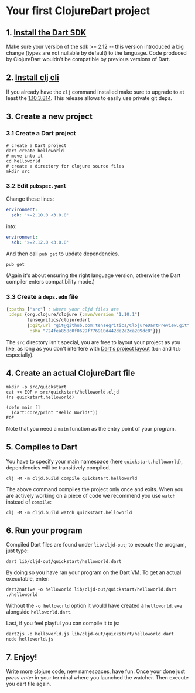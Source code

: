# Your first ClojureDart project

## 1. [Install the Dart SDK](https://dart.dev/get-dart#install)

Make sure your version of the sdk >= 2.12 -- this version introduced a big change (types are not nullable by default) to the language. Code produced by ClojureDart wouldn't be compatible by previous versions of Dart.

## 2. [Install clj cli](https://clojure.org/guides/getting_started#_clojure_installer_and_cli_tools)

If you already have the `clj` command installed make sure to upgrade to at least the [1.10.3.814](https://clojure.org/releases/tools#v1.10.3.814). This release allows to easily use private git deps. 

## 3. Create a new project

### 3.1 Create a Dart project

``` shell
# create a Dart project
dart create helloworld
# move into it
cd helloworld
# create a directory for clojure source files
mkdir src
```

### 3.2 Edit `pubspec.yaml`

Change these lines:

``` yaml
environment:
  sdk: '>=2.10.0 <3.0.0'
```

into:

``` yaml
environment:
  sdk: '>=2.12.0 <3.0.0'
```

And then call `pub get` to update dependencies.

``` shell
pub get
```

(Again it's about ensuring the right language version, otherwise the Dart compiler enters compatibility mode.)

### 3.3 Create a `deps.edn` file

``` clojure
{:paths ["src"] ; where your cljd files are
 :deps {org.clojure/clojure {:mvn/version "1.10.1"}
        tensegritics/clojuredart
        {:git/url "git@github.com:tensegritics/ClojureDartPreview.git"
         :sha "724fea858c0f0629f776910d442de2a2ca209dc8"}}}
```

The `src` directory isn't special, you are free to layout your project as you like, as long as you don't
interfere with [Dart's project layout](https://dart.dev/tools/pub/package-layout) (`bin` and `lib` especially).

## 4. Create an actual ClojureDart file

``` shell
mkdir -p src/quickstart
cat << EOF > src/quickstart/helloworld.cljd
(ns quickstart.helloworld)

(defn main []
  (dart:core/print "Hello World!"))
EOF
```

Note that you need a `main` function as the entry point of your program.

## 5. Compiles to Dart

You have to specify your main namespace (here `quickstart.helloworld`), dependencies will be transitively compiled.

``` shell
clj -M -m cljd.build compile quickstart.helloworld
```

The above command compiles the project only once and exits. When you are actively working on a piece of code
we recommend you use `watch` instead of `compile`:

``` shell
clj -M -m cljd.build watch quickstart.helloworld
```

## 6. Run your program

Compiled Dart files are found under `lib/cljd-out`; to execute the program, just type:

``` shell
dart lib/cljd-out/quickstart/helloworld.dart
```

By doing so you have ran your program on the Dart VM. To get an actual executable, enter:

``` shell
dart2native -o helloworld lib/cljd-out/quickstart/helloworld.dart
./helloworld
```

Without the `-o helloworld` option it would have created a `helloworld.exe` alongside `helloworld.dart`.

Last, if you feel playful you can compile it to js:

``` shell
dart2js -o helloworld.js lib/cljd-out/quickstart/helloworld.dart
node helloworld.js
```

## 7. Enjoy!

Write more clojure code, new namespaces, have fun. Once your done
just *press enter* in your terminal where you launched the watcher.
Then execute you dart file again.

